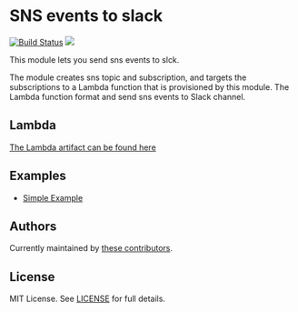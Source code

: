 # SNS events to slack

[![Build Status](https://travis-ci.org/telia-oss/terraform-aws-lambda-slack.svg?branch=master)](https://travis-ci.org/telia-oss/terraform-aws-lambda-slack)
![](https://img.shields.io/maintenance/yes/2018.svg)

This module lets you send sns events to slck.

The module creates sns topic and subscription, and targets the subscriptions to a Lambda function that is provisioned by this module. The Lambda function format and send sns events to Slack channel.

## Lambda  
[The Lambda artifact can be found here](https://github.com/telia-oss/aws-notify-slack)

## Examples

* [Simple Example](example/default/main.tf)


## Authors

Currently maintained by [these contributors](../../graphs/contributors).

## License

MIT License. See [LICENSE](LICENSE) for full details.

